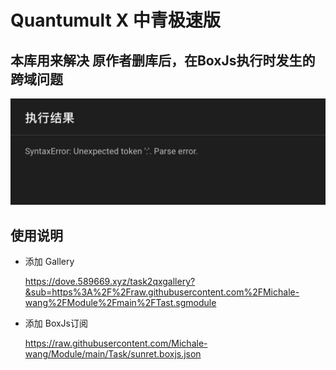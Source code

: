 # Quantumult X 中青极速版


## 本库用来解决 原作者删库后，在BoxJs执行时发生的跨域问题


![error](https://raw.githubusercontent.com/Michale-wang/Module/main/img/error.jpg)

## 使用说明

- 添加 Gallery
  
  https://dove.589669.xyz/task2qxgallery?&sub=https%3A%2F%2Fraw.githubusercontent.com%2FMichale-wang%2FModule%2Fmain%2FTast.sgmodule

- 添加 BoxJs订阅 

  https://raw.githubusercontent.com/Michale-wang/Module/main/Task/sunret.boxjs.json
